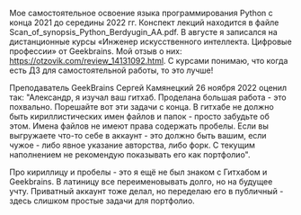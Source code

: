 Мое самостоятельное освоение языка программирования Python с конца 2021 до середины 2022 гг. Конспект лекций находится в файле Scan_of_synopsis_Python_Berdyugin_AA.pdf. В августе я записался на дистанционные курсы «Инженер искусственного интеллекта. Цифровые профессии» от Geekbrains. Мой отзыв о них: https://otzovik.com/review_14131092.html. С курсами понимаю, что когда есть ДЗ для самостоятельной работы, то это лучше!

Преподаватель GeekBrains Сергей Камянецкий 26 ноября 2022 оценил так: "Александр, я изучал ваш гитхаб. Проделана большая работа - это похвально. Порешайте вот эти задачи с конца. В гитхабе не должно быть кириллистических имен файлов и папок - просто забудьте об этом. Имена файлов не имеют права содержать пробелы. Если вы выгружаете что-то себе в аккаунт - это должно быть вашим, если чужое - либо явное указание авторства, либо форк. С текущим наполнением не рекомендую показывать его как портфолио".

Про кириллицу и пробелы - это я ещё не был знаком с Гитхабом и Geekbrains. В латиницу все переименовывать долго, но на будущее учту. Приватный аккаунт тоже делал, но переделаю его в публичный - здесь слишком простые задачи для портфолио.
